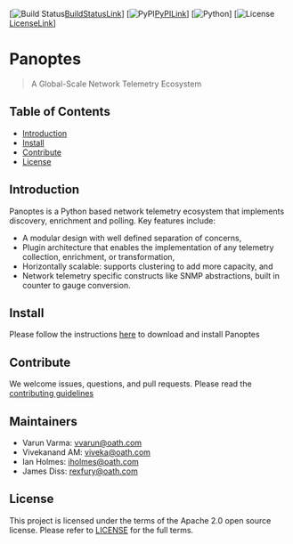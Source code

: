 [![Build Status](https://img.shields.io/travis/yahoo/redislite.svg)[BuildStatusLink]] [![PyPI](https://img.shields.io/pypi/v/yahoo_panoptes.svg)[PyPILink]] [![Python](https://img.shields.io/badge/python-2.7-blue.svg)] [![License](https://img.shields.io/pypi/l/yahoo_panoptes.svg)[LicenseLink]]

[BuildStatusLink]: https://travis-ci.org/yahoo/panoptes.svg?branch=master
[PyPILink]: https://pypi.org/project/yahoo-panoptes/
[PythonLink]: https://pypi.org/project/yahoo-panoptes/
[LicenseLink]: https://opensource.org/licenses/Apache-2.0

# Panoptes
> A Global-Scale Network Telemetry Ecosystem

## Table of Contents

- [Introduction](#introduction)
- [Install](#install)
- [Contribute](#contribute)
- [License](#license)

## Introduction

Panoptes is a Python based network telemetry ecosystem that implements discovery, enrichment and polling. Key features include:

- A modular design with well defined separation of concerns,
- Plugin architecture that enables the implementation of any telemetry collection, enrichment, or transformation,
- Horizontally scalable: supports clustering to add more capacity, and
- Network telemetry specific constructs like SNMP abstractions, built in counter to gauge conversion.

## Install

Please follow the instructions [here](https://github.com/yahoo/panoptes/blob/master/docs/Installation.md) to download and install Panoptes

## Contribute

We welcome issues, questions, and pull requests. Please read the [contributing guidelines](https://github.com/yahoo/panoptes/blob/master/docs/Contributing.md)

## Maintainers
* Varun Varma: vvarun@oath.com
* Vivekanand AM: viveka@oath.com
* Ian Holmes: iholmes@oath.com
* James Diss: rexfury@oath.com

## License
This project is licensed under the terms of the Apache 2.0 open source license. Please refer to [LICENSE](https://github.com/yahoo/panoptes/blob/master/LICENSE) for the full terms.
